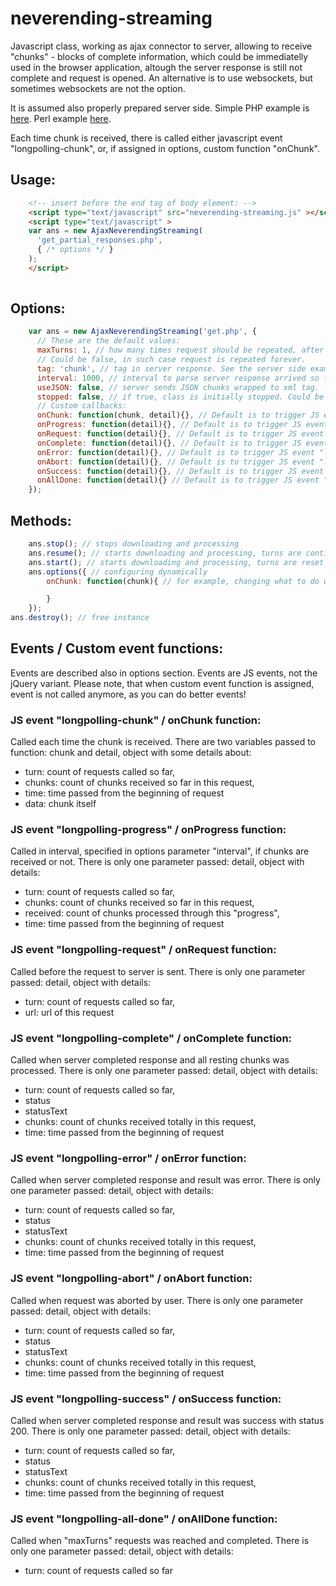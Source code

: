 # neverending-streaming

Javascript class, working as ajax connector to server, allowing to receive "chunks" - blocks of complete information, which could be immediatelly used in the browser application, altough the server response is still not complete and request is opened. An alternative is to use websockets, but sometimes websockets are not the option.

It is assumed also properly prepared server side. Simple PHP example is [here](https://github.com/jasterstary/neverending-streaming/blob/master/example/get.php). Perl example [here](https://github.com/jasterstary/neverending-streaming/blob/master/example/perl.cgi). 

Each time chunk is received, there is called either javascript event "longpolling-chunk", or, if assigned in options, custom function "onChunk".

## Usage:
``` html
    <!-- insert before the end tag of body element: -->
    <script type="text/javascript" src="neverending-streaming.js" ></script>
    <script type="text/javascript" >
    var ans = new AjaxNeverendingStreaming(
      'get_partial_responses.php',
      { /* options */ }
    );
    </script>
    
```

## Options:
``` javascript
    var ans = new AjaxNeverendingStreaming('get.php', {
      // These are the default values:
      maxTurns: 1, // how many times request should be repeated, after previous ended. 
      // Could be false, in such case request is repeated forever.
      tag: 'chunk', // tag in server response. See the server side example.
      interval: 1000, // interval to parse server response arrived so far.
      useJSON: false, // server sends JSON chunks wrapped to xml tag.
      stopped: false, // if true, class is initially stopped. Could be started with method "start".
      // Custom callbacks:
      onChunk: function(chunk, detail){}, // Default is to trigger JS event "longpolling-chunk"
      onProgress: function(detail){}, // Default is to trigger JS event "longpolling-progress"
      onRequest: function(detail){}, // Default is to trigger JS event "longpolling-request"
      onComplete: function(detail){}, // Default is to trigger JS event "longpolling-complete"
      onError: function(detail){}, // Default is to trigger JS event "longpolling-error"
      onAbort: function(detail){}, // Default is to trigger JS event "longpolling-abort"
      onSuccess: function(detail){}, // Default is to trigger JS event "longpolling-success"
      onAllDone: function(detail){} // Default is to trigger JS event "longpolling-all-done"      
    });
```

## Methods:
``` javascript
    ans.stop(); // stops downloading and processing
    ans.resume(); // starts downloading and processing, turns are continuing 
    ans.start(); // starts downloading and processing, turns are reset to 0 
    ans.options({ // configuring dynamically
        onChunk: function(chunk){ // for example, changing what to do with processed chunk

        }
    });
ans.destroy(); // free instance
```

## Events / Custom event functions:
Events are described also in options section. Events are JS events, not the jQuery variant. Please note, that when custom event function is assigned, event is not called anymore, as you can do better events!

### JS event "longpolling-chunk" / onChunk function: 
Called each time the chunk is received. There are two variables passed to function: chunk and detail, object with some details about:
+ turn: count of requests called so far,
+ chunks: count of chunks received so far in this request,
+ time: time passed from the beginning of request
+ data: chunk itself
      
### JS event "longpolling-progress" / onProgress function:
Called in interval, specified in options parameter "interval", if chunks are received or not.
There is only one parameter passed: detail, object with details:
+ turn: count of requests called so far,
+ chunks: count of chunks received so far in this request,
+ received: count of chunks processed through this "progress",
+ time: time passed from the beginning of request

### JS event "longpolling-request" / onRequest function:
Called before the request to server is sent.
There is only one parameter passed: detail, object with details:
+ turn: count of requests called so far,
+ url: url of this request

### JS event "longpolling-complete" / onComplete function:
Called when server completed response and all resting chunks was processed.
There is only one parameter passed: detail, object with details:
+ turn: count of requests called so far,
+ status
+ statusText
+ chunks: count of chunks received totally in this request,
+ time: time passed from the beginning of request      

### JS event "longpolling-error" / onError function:
Called when server completed response and result was error.
There is only one parameter passed: detail, object with details:
+ turn: count of requests called so far,
+ status
+ statusText
+ chunks: count of chunks received totally in this request,
+ time: time passed from the beginning of request 

### JS event "longpolling-abort" / onAbort function:
Called when request was aborted by user.
There is only one parameter passed: detail, object with details:
+ turn: count of requests called so far,
+ status
+ statusText
+ chunks: count of chunks received totally in this request,
+ time: time passed from the beginning of request 

### JS event "longpolling-success" / onSuccess function:
Called when server completed response and result was success with status 200.
There is only one parameter passed: detail, object with details:
+ turn: count of requests called so far,
+ status
+ statusText
+ chunks: count of chunks received totally in this request,
+ time: time passed from the beginning of request 

### JS event "longpolling-all-done" / onAllDone function:
Called when "maxTurns" requests was reached and completed.
There is only one parameter passed: detail, object with details:
+ turn: count of requests called so far

